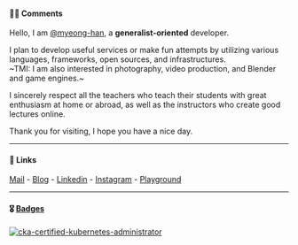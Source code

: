 #### ✍🏻 Comments
Hello, I am [@myeong-han](https://github.com/myeong-han/), a **generalist-oriented** developer.

I plan to develop useful services or make fun attempts by utilizing various languages, frameworks, open sources, and infrastructures.   
~TMI: I am also interested in photography, video production, and Blender and game engines.~

I sincerely respect all the teachers who teach their students with great enthusiasm at home or abroad, as well as the instructors who create good lectures online.

Thank you for visiting, I hope you have a nice day.

---

#### 🔗 Links
[Mail](mailto:ames11118@gmail.com) - [Blog](https://myeong-han.github.io/) - [Linkedin](https://www.linkedin.com/in/warren8/) - [Instagram](https://www.instagram.com/mjonnir/) - [Playground]()

---

#### 🎖️ [Badges](https://www.credly.com/users/myeonghan-kim.f0d8163e/badges)
[![cka-certified-kubernetes-administrator](https://github.com/myeong-han/myeong-han/assets/31746222/9ac45ba1-aeb1-452e-9bf9-91445fad04e1 "CKA, ~2026-11-04")](https://www.credly.com/badges/f3a1b3f0-12c5-4f9a-ab6f-82519989700b)
<!-- image size: 150px,150px ->
